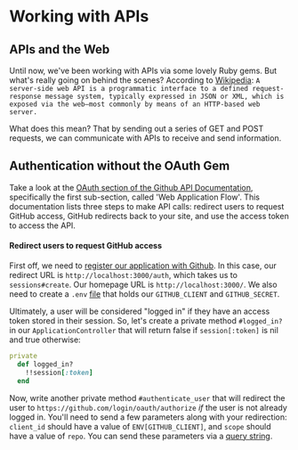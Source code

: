 # Working with APIs

## APIs and the Web

Until now, we've been working with APIs via some lovely Ruby gems. But what's really going on behind the scenes? According to [Wikipedia](https://en.wikipedia.org/wiki/Web_API): `A server-side web API is a programmatic interface to a defined request-response message system, typically expressed in JSON or XML, which is exposed via the web—most commonly by means of an HTTP-based web server.`

What does this mean? That by sending out a series of GET and POST requests, we can communicate with APIs to receive and send information.

## Authentication without the OAuth Gem

Take a look at the [OAuth section of the Github API Documentation](https://developer.github.com/v3/oauth/), specifically the first sub-section, called 'Web Application Flow'. This documentation lists three steps to make API calls: redirect users to request GitHub access, GitHub redirects back to your site, and use the access token to access the API.

#### Redirect users to request GitHub access

First off, we need to [register our application with Github](https://github.com/settings/applications/new). In this case, our redirect URL is `http://localhost:3000/auth`, which takes us to `sessions#create`. Our homepage URL is `http://localhost:3000/`. We also need to create a `.env` [file](https://github.com/bkeepers/dotenv) that holds our `GITHUB_CLIENT` and `GITHUB_SECRET`.

Ultimately, a user will be considered "logged in" if they have an access token stored in their session. So, let's create a private method `#logged_in?` in our `ApplicationController` that will return false if `session[:token]` is nil and true otherwise:

```ruby
private
  def logged_in?
    !!session[:token]
  end
```

Now, write another private method `#authenticate_user` that will redirect the user to `https://github.com/login/oauth/authorize` _if_ the user is not already logged in. You'll need to send a few parameters along with your redirection: `client_id` should have a value of `ENV[GITHUB_CLIENT]`, and `scope` should have a value of `repo`. You can send these parameters via a [query string](https://en.wikipedia.org/wiki/Query_string).
